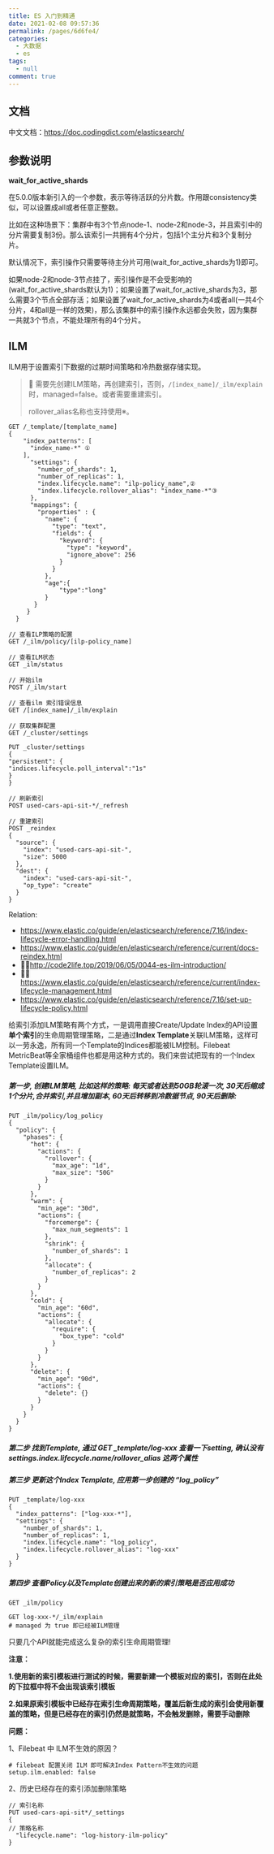 ```yaml
---
title: ES 入门到精通
date: 2021-02-08 09:57:36
permalink: /pages/6d6fe4/
categories: 
  - 大数据
  - es
tags: 
  - null
comment: true
---
```

## 文档

中文文档：https://doc.codingdict.com/elasticsearch/

## 参数说明

**wait_for_active_shards**

在5.0.0版本新引入的一个参数，表示等待活跃的分片数。作用跟consistency类似，可以设置成all或者任意正整数。

比如在这种场景下：集群中有3个节点node-1、node-2和node-3，并且索引中的分片需要复制3份。那么该索引一共拥有4个分片，包括1个主分片和3个复制分片。

默认情况下，索引操作只需要等待主分片可用(wait_for_active_shards为1)即可。

如果node-2和node-3节点挂了，索引操作是不会受影响的(wait_for_active_shards默认为1)；如果设置了wait_for_active_shards为3，那么需要3个节点全部存活；如果设置了wait_for_active_shards为4或者all(一共4个分片，4和all是一样的效果)，那么该集群中的索引操作永远都会失败，因为集群一共就3个节点，不能处理所有的4个分片。

## ILM

ILM用于设置索引下数据的过期时间策略和冷热数据存储实现。

> 📢 需要先创建ILM策略，再创建索引，否则，`/[index_name]/_ilm/explain` 时，managed=false。或者需要重建索引。
>
> rollover_alias名称也支持使用※。

```
GET /_template/[template_name]
{
    "index_patterns": [
      "index_name-*" ①
    ],
      "settings": {
        "number_of_shards": 1,
        "number_of_replicas": 1,
        "index.lifecycle.name": "ilp-policy_name",②
        "index.lifecycle.rollover_alias": "index_name-*"③
      },
      "mappings": {
        "properties" : {
          "name": {
            "type": "text",
            "fields": {
              "keyword": {
                "type": "keyword",
                "ignore_above": 256
              }
            }
          },
          "age":{
              "type":"long"
          }
       }
     }
  }
  
// 查看ILP策略的配置
GET /_ilm/policy/[ilp-policy_name]

// 查看ILM状态
GET _ilm/status

// 开始ilm
POST /_ilm/start

// 查看ilm 索引错误信息
GET /[index_name]/_ilm/explain

// 获取集群配置
GET /_cluster/settings

PUT _cluster/settings
{
"persistent": {
"indices.lifecycle.poll_interval":"1s"
}
}

// 刷新索引
POST used-cars-api-sit-*/_refresh

// 重建索引
POST _reindex
{
  "source": {
    "index": "used-cars-api-sit-",
    "size": 5000
  },
  "dest": {
    "index": "used-cars-api-sit-",
    "op_type": "create"
  }
}

```

Relation:

- https://www.elastic.co/guide/en/elasticsearch/reference/7.16/index-lifecycle-error-handling.html
- https://www.elastic.co/guide/en/elasticsearch/reference/current/docs-reindex.html
- 👍🏻http://code2life.top/2019/06/05/0044-es-ilm-introduction/
- 👍🏻https://www.elastic.co/guide/en/elasticsearch/reference/current/index-lifecycle-management.html
- https://www.elastic.co/guide/en/elasticsearch/reference/7.16/set-up-lifecycle-policy.html

给索引添加ILM策略有两个方式，一是调用直接Create/Update Index的API设置**单个索引**的生命周期管理策略，二是通过**Index Template**关联ILM策略，这样可以一劳永逸，所有同一个Template的Indices都能被ILM控制。Filebeat MetricBeat等全家桶组件也都是用这种方式的。我们来尝试把现有的一个Index Template设置ILM。

##### 第一步, 创建ILM策略, 比如这样的策略: **每天或者达到50GB轮滚一次, 30天后缩成1个分片,合并索引,并且增加副本, 60天后转移到冷数据节点, 90天后删除**:

```
PUT _ilm/policy/log_policy
{
  "policy": {
    "phases": {
      "hot": {
        "actions": {
          "rollover": {
            "max_age": "1d",
            "max_size": "50G"
          }
        }
      },
      "warm": {
        "min_age": "30d",
        "actions": {
          "forcemerge": {
            "max_num_segments": 1
          },
          "shrink": {
            "number_of_shards": 1
          },
          "allocate": {
            "number_of_replicas": 2
          }
        }
      },
      "cold": {
        "min_age": "60d",
        "actions": {
          "allocate": {
            "require": {
              "box_type": "cold"
            }
          }
        }
      },
      "delete": {
        "min_age": "90d",
        "actions": {
          "delete": {}
        }
      }
    }
  }
}
```

##### 第二步 找到Template, 通过 **GET _template/log-xxx** 查看一下setting, 确认没有 settings.index.lifecycle.name/rollover_alias 这两个属性

##### 第三步 更新这个Index Template, 应用第一步创建的 “log_policy”

```
PUT _template/log-xxx
{
  "index_patterns": ["log-xxx-*"], 
  "settings": {
    "number_of_shards": 1,
    "number_of_replicas": 1,
    "index.lifecycle.name": "log_policy", 
    "index.lifecycle.rollover_alias": "log-xxx"
  }
}
```

##### 第四步 查看Policy以及Template创建出来的新的索引策略是否应用成功

```
GET _ilm/policy

GET log-xxx-*/_ilm/explain
# managed 为 true 即已经被ILM管理
```

只要几个API就能完成这么复杂的索引生命周期管理!

**注意：**

**1.使用新的索引模板进行测试的时候，需要新建一个模板对应的索引，否则在此处的下拉框中将不会出现该索引模板**

**2.如果原索引模板中已经存在索引生命周期策略，覆盖后新生成的索引会使用新覆盖的策略，但是已经存在的索引仍然是就策略，不会触发删除，需要手动删除**

**问题：**

1、Filebeat 中 ILM不生效的原因？

```shell
# filebeat 配置关闭 ILM 即可解决Index Pattern不生效的问题
setup.ilm.enabled: false
```

2、历史已经存在的索引添加删除策略

```
// 索引名称
PUT used-cars-api-sit*/_settings 
{
// 策略名称
  "lifecycle.name": "log-history-ilm-policy"
}
```


